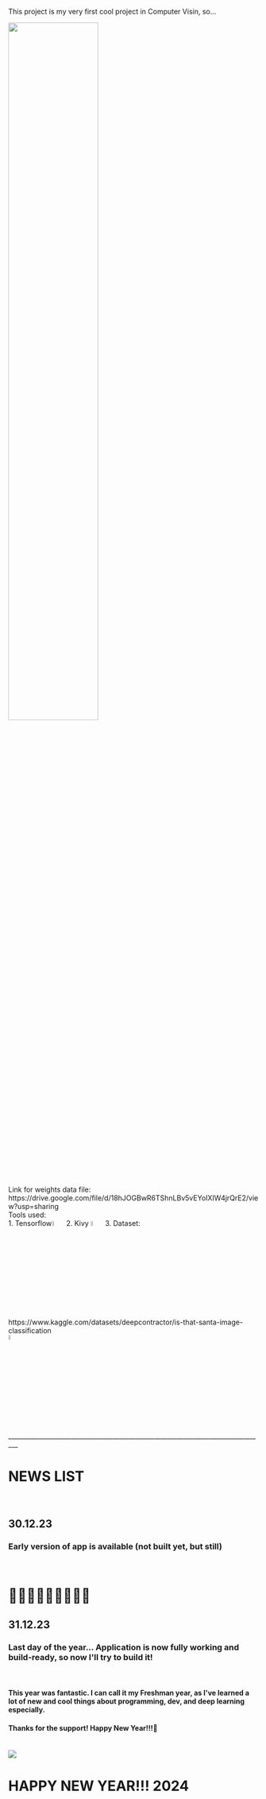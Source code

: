 This project is my very first cool project in Computer Visin, so...<br>

<img src='https://i.ibb.co/NxMBdQS/HAPPY-NEW-YEAR.png' width=60%>
<br>
Link for weights data file: https://drive.google.com/file/d/18hJOGBwR6TShnLBv5vEYoIXIW4jrQrE2/view?usp=sharing
<br>
Tools used: <br>
1. Tensorflow<img src='https://upload.wikimedia.org/wikipedia/commons/thumb/2/2d/Tensorflow_logo.svg/1915px-Tensorflow_logo.svg.png' width=5%>
2. Kivy <img src='https://upload.wikimedia.org/wikipedia/commons/5/58/Kivy_logo.png' width=5%>
3. Dataset: https://www.kaggle.com/datasets/deepcontractor/is-that-santa-image-classification <br>
<img src='https://cdn4.iconfinder.com/data/icons/logos-and-brands/512/189_Kaggle_logo_logos-512.png' width=5%>
<br>
_________________________________________________________________________________
<h1>NEWS LIST</h1><br>
<h2>30.12.23 </h2>
<h3>Early version of app is available (not built yet, but still)</h3><br>
<h1>🎉🍾🥂🎆🎇🎅🥳🥳🥳</h1>

<h2>31.12.23 </h2>
<h3>Last day of the year... Application is now fully working and build-ready, so now I'll try to build it!</h3><br>
<h4>This year was fantastic. I can call it my Freshman year, as I've learned a lot of new and cool things about programming, dev, and deep learning especially.</h4>
<h4>Thanks for the support! Happy New Year!!!🍾</h4><br>
<img src='https://i.pinimg.com/originals/66/77/06/66770693bc15c1b69845eb72d482c70f.gif'>
<br>
<h1>HAPPY NEW YEAR!!! 2024</h1>
